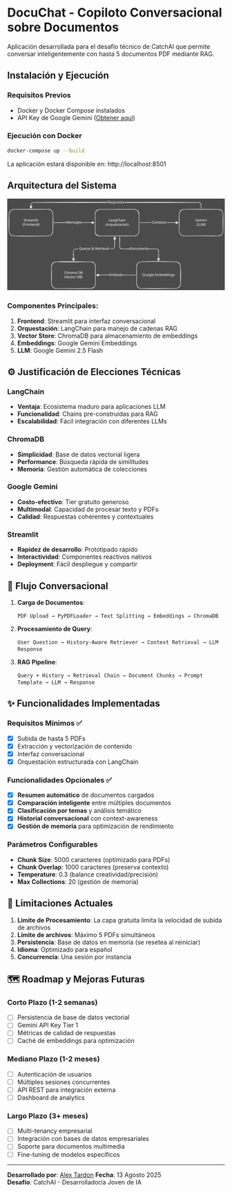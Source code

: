 # DocuChat - Copiloto Conversacional sobre Documentos

Aplicación desarrollada para el desafío técnico de CatchAI que permite conversar inteligentemente con hasta 5 documentos PDF mediante RAG.

## Instalación y Ejecución

### Requisitos Previos
- Docker y Docker Compose instalados
- API Key de Google Gemini ([Obtener aquí](https://aistudio.google.com/app/apikey))

### Ejecución con Docker
```bash
docker-compose up --build
```

La aplicación estará disponible en: http://localhost:8501

## Arquitectura del Sistema

![Arquitectura](/arquitectura.svg)

### Componentes Principales:

1. **Frontend**: Streamlit para interfaz conversacional
2. **Orquestación**: LangChain para manejo de cadenas RAG
3. **Vector Store**: ChromaDB para almacenamiento de embeddings
4. **Embeddings**: Google Gemini Embeddings
5. **LLM**: Google Gemini 2.5 Flash

## ⚙️ Justificación de Elecciones Técnicas

### LangChain
- **Ventaja**: Ecosistema maduro para aplicaciones LLM
- **Funcionalidad**: Chains pre-construidas para RAG
- **Escalabilidad**: Fácil integración con diferentes LLMs

### ChromaDB
- **Simplicidad**: Base de datos vectorial ligera
- **Performance**: Búsqueda rápida de similitudes
- **Memoria**: Gestión automática de colecciones

### Google Gemini
- **Costo-efectivo**: Tier gratuito generoso
- **Multimodal**: Capacidad de procesar texto y PDFs
- **Calidad**: Respuestas coherentes y contextuales

### Streamlit
- **Rapidez de desarrollo**: Prototipado rápido
- **Interactividad**: Componentes reactivos nativos
- **Deployment**: Fácil despliegue y compartir

## 🔄 Flujo Conversacional

1. **Carga de Documentos**:
   ```
   PDF Upload → PyPDFLoader → Text Splitting → Embeddings → ChromaDB
   ```

2. **Procesamiento de Query**:
   ```
   User Question → History-Aware Retriever → Context Retrieval → LLM Response
   ```

3. **RAG Pipeline**:
   ```
   Query + History → Retrieval Chain → Document Chunks → Prompt Template → LLM → Response
   ```

## ✨ Funcionalidades Implementadas

### Requisitos Mínimos ✅
- [x] Subida de hasta 5 PDFs
- [x] Extracción y vectorización de contenido  
- [x] Interfaz conversacional
- [x] Orquestación estructurada con LangChain

### Funcionalidades Opcionales ✅
- [x] **Resumen automático** de documentos cargados
- [x] **Comparación inteligente** entre múltiples documentos
- [x] **Clasificación por temas** y análisis temático
- [x] **Historial conversacional** con context-awareness
- [x] **Gestión de memoria** para optimización de rendimiento

### Parámetros Configurables
- **Chunk Size**: 5000 caracteres (optimizado para PDFs)
- **Chunk Overlap**: 1000 caracteres (preserva contexto)
- **Temperature**: 0.3 (balance creatividad/precisión)
- **Max Collections**: 20 (gestión de memoria)

## 🚧 Limitaciones Actuales

1. **Limite de Procesamiento**: La capa gratuita limita la velocidad de subida de archivos
2. **Límite de archivos**: Máximo 5 PDFs simultáneos
3. **Persistencia**: Base de datos en memoria (se resetea al reiniciar)
4. **Idioma**: Optimizado para español
5. **Concurrencia**: Una sesión por instancia

## 🗺️ Roadmap y Mejoras Futuras

### Corto Plazo (1-2 semanas)
- [ ] Persistencia de base de datos vectorial
- [ ] Gemini API Key Tier 1 
- [ ] Métricas de calidad de respuestas
- [ ] Caché de embeddings para optimización

### Mediano Plazo (1-2 meses)  
- [ ] Autenticación de usuarios
- [ ] Múltiples sesiones concurrentes
- [ ] API REST para integración externa
- [ ] Dashboard de analytics

### Largo Plazo (3+ meses)
- [ ] Multi-tenancy empresarial
- [ ] Integración con bases de datos empresariales
- [ ] Soporte para documentos multimedia
- [ ] Fine-tuning de modelos específicos

---

**Desarrollado por**: [Alex Tardon](https://github.com/AlexFT257)
**Fecha**: 13 Agosto 2025  
**Desafío**: CatchAI - Desarrollador/a Joven de IA